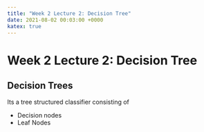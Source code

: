 ```yaml
---
title: "Week 2 Lecture 2: Decision Tree"
date: 2021-08-02 00:03:00 +0000
katex: true
---
```


# Week 2 Lecture 2: Decision Tree

## Decision Trees

Its a tree structured classifier consisting of 

- Decision nodes
- Leaf Nodes
